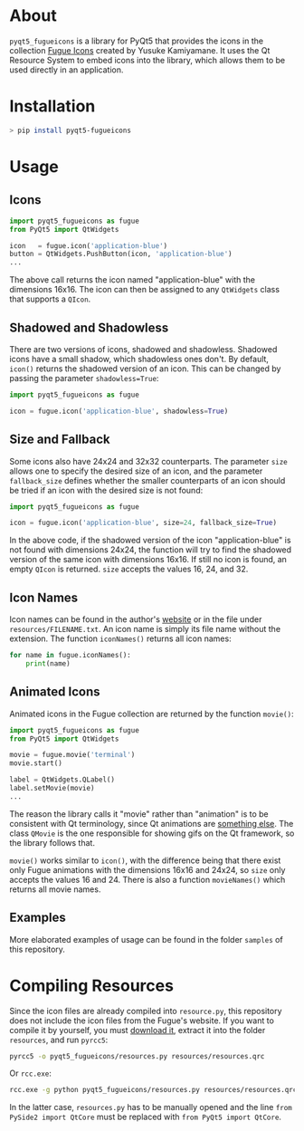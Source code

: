 # About

`pyqt5_fugueicons` is a library for PyQt5 that provides the icons in the collection [Fugue Icons][fugue-website] created by Yusuke Kamiyamane. It uses the Qt Resource System to embed icons into the library, which allows them to be used directly in an
application.

# Installation

```sh
> pip install pyqt5-fugueicons
```

# Usage

## Icons

```py
import pyqt5_fugueicons as fugue
from PyQt5 import QtWidgets

icon   = fugue.icon('application-blue')
button = QtWidgets.PushButton(icon, 'application-blue')
...
```

The above call returns the icon named "application-blue" with the dimensions 16x16. The icon can then be assigned to any `QtWidgets` class that supports a `QIcon`.

## Shadowed and Shadowless

There are two versions of icons, shadowed and shadowless. Shadowed icons have a small
shadow, which shadowless ones don't. By default, `icon()` returns the shadowed
version of an icon. This can be changed by passing the parameter `shadowless=True`:

```py
import pyqt5_fugueicons as fugue

icon = fugue.icon('application-blue', shadowless=True)
```

## Size and Fallback

Some icons also have 24x24 and 32x32 counterparts. The parameter `size` allows
one to specify the desired size of an icon, and the parameter `fallback_size`
defines whether the smaller counterparts of an icon should be tried if an icon
with the desired size is not found:

```py
import pyqt5_fugueicons as fugue

icon = fugue.icon('application-blue', size=24, fallback_size=True)
```

In the above code, if the shadowed version of the icon "application-blue" is
not found with dimensions 24x24, the function will try to find the shadowed version
of the same icon with dimensions 16x16. If still no icon is found, an empty
`QIcon` is returned. `size` accepts the values 16, 24, and 32.

## Icon Names

Icon names can be found in the author's [website][fugue-website] or in the file under
`resources/FILENAME.txt`. An icon name is simply its file name without the extension.
The function `iconNames()` returns all icon names:

```py
for name in fugue.iconNames():
    print(name)
```

## Animated Icons

Animated icons in the Fugue collection are returned by the function `movie()`:

```py
import pyqt5_fugueicons as fugue
from PyQt5 import QtWidgets

movie = fugue.movie('terminal')
movie.start()

label = QtWidgets.QLabel()
label.setMovie(movie)
...
```

The reason the library calls it "movie" rather than "animation" is to be
consistent with Qt terminology, since Qt animations are [something else][pyqt-animation-framework]. The class `QMovie` is the one responsible for
showing gifs on the Qt framework, so the library follows that.

`movie()` works similar to `icon()`, with the difference being that there exist
only Fugue animations with the dimensions 16x16 and 24x24, so `size` only accepts the
values 16 and 24. There is also a function `movieNames()` which returns all movie names.

## Examples

More elaborated examples of usage can be found in the folder `samples` of this repository.

# Compiling Resources

Since the icon files are already compiled into `resource.py`, this
repository does not include the icon files from the Fugue's website.
If you want to compile it by yourself, you must [download it][fugue-download],
extract it into the folder `resources`, and run `pyrcc5`:

```sh
pyrcc5 -o pyqt5_fugueicons/resources.py resources/resources.qrc
```

Or `rcc.exe`:

```sh
rcc.exe -g python pyqt5_fugueicons/resources.py resources/resources.qrc
```

In the latter case, `resources.py` has to be manually opened and the line
`from PySide2 import QtCore` must be replaced with `from PyQt5 import QtCore`.


  [fugue-website]: <https://p.yusukekamiyamane.com>
  [pyqt-animation-framework]: <https://doc.qt.io/qtforpython-5/overviews/animation-overview.html>
  [fugue-download]: <https://p.yusukekamiyamane.com/icons/downloads/fugue-icons-3.5.6.zip>